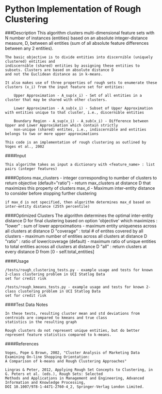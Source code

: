 # Python Implementation of Rough Clustering

###Description
    This algorithm clusters multi-dimensional feature sets with N number of instances (entities) based on an
    absolute integer-distance measure, D, between all entities (sum of all absolute feature differences between any 2 entities).

    The basic objective is to divide entities into discernible (uniquely clustered) entities and
    indiscernible (shared) entities by assigning these entities to subsets. Clusters are based on absolute distance D
    and not the Euclidean distance as in k-means.

    It also makes use of three properties of rough sets to enumerate these clusters (x_i) from the input feature set for entities:

        Upper Approximation - A_sup(x_i) - Set of all entities in a cluster that may be shared with other clusters.

        Lower Approximation - A_sub(x_i) - Subset of Upper Approximation with entities unique to that cluster, i.e., discernible entities

        Boundary Region - A_sup(x_i) - A_sub(x_i) - Difference between Upper and Lower Approximation which contain strictly
        non-unique (shared) entites, i.e., indiscernible and entities belongs to two or more upper approximations

    This code is an implementation of rough clustering as outlined by Voges et al., 2002

####Input

    This algorithm takes as input a dictionary with <feature_name> : list pairs (integer features)

####Options
    max_clusters - integer corresponding to number of clusters to return
    objective (default="ratio") - return max_clusters at distance D that maximizes this property of clusters
    max_d - Maximum inter-entity distance to consider before stopping further clustering

    if max_d is not specified, then algorithm determines max_d based on inter-entity distance (25th percentile)

####Optimized Clusters
    The algorithm determines the optimal inter-entity distance D for final clustering based on option 'objective' which maximizes :
    "lower" : sum of lower approximations - maximum entity uniqueness across all clusters at distance D
    "coverage" : total # of entites covered by all clusters - maximum number of entities across all clusters at distance D
    "ratio" : ratio of lower/coverage (default) - maximum ratio of unique entities to total entities across all clusters at distance D
    "all" : return clusters at every distance D from [0 - self.total_entities]

####Usage

    /tests/rough_clustering_tests.py - example usage and tests for known 2-class clustering problem in UCI Statlog Data
    set for credit risk

    /tests/rough_kmeans_tests.py - example usage and tests for known 2-class clustering problem in UCI Statlog Data
    set for credit risk

####Test Data Notes

    In these tests, resulting cluster mean and std deviations from centroids are compared to kmeans and true class
    statistics in the resulting graph

    Rough clusters do not represent unique entities, but do better represent feature statistics compared to k-means.

####References

    Voges, Pope & Brown, 2002, "Cluster Analysis of Marketing Data Examining On-line Shopping Orientation:
    A Comparison of k-means and Rough Clustering Approaches"

    Lingras & Peter, 2012, Applying Rough Set Concepts to Clustering, in G. Peters et al. (eds.), Rough Sets: Selected
    Methods and Applications in Management and Engineering, Advanced Information and Knowledge Processing,
    DOI 10.1007/978-1-4471-2760-4_2, Springer-Verlag London Limited.
